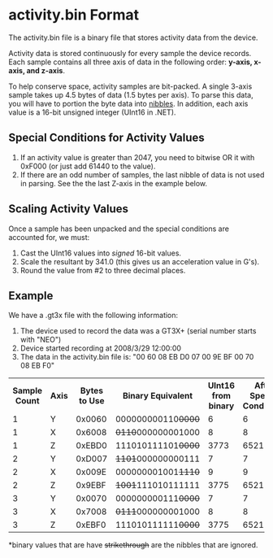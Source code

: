 # activity.bin Format

The activity.bin file is a binary file that stores activity data from the device.

Activity data is stored continuously for every sample the device records.  Each sample contains all three axis of data in the following order: **y-axis, x-axis, and z-axis**. 

To help conserve space, activity samples are bit-packed. A single 3-axis sample takes up 4.5 bytes of data (1.5 bytes per axis). To parse this data, you will have to portion the byte data into [nibbles](http://en.wikipedia.org/wiki/Nibble "Nibble"). In addition, each axis value is a 16-bit unsigned integer (UInt16 in .NET).

## Special Conditions for Activity Values ##
1. If an activity value is greater than 2047, you need to bitwise OR it with 0xF000 (or just add 61440 to the value).
2. If there are an odd number of samples, the last nibble of data is not used in parsing. See the the last Z-axis in the example below.

## Scaling Activity Values ##
Once a sample has been unpacked and the special conditions are accounted for, we must:

1. Cast the UInt16 values into *signed* 16-bit values. 
2. Scale the resultant by 341.0 (this gives us an acceleration value in G's).
3. Round the value from #2 to three decimal places.

## Example ##

We have a .gt3x file with the following information:

1. The device used to record the data was a GT3X+ (serial number starts with "NEO")
2. Device started recording at 2008/3/29 12:00:00
3. The data in the activity.bin file is: "00 60 08 EB D0 07 00 9E BF 00 70 08 EB F0"

<table>
  <tr>
	<th>Sample Count</th>
    <th>Axis</th>
	<th>Bytes to Use</th>
	<th>Binary Equivalent</th>
	<th>UInt16 from binary</th>
	<th>After Special Conditions</th>
	<th>Cast to Int16</th>
	<th>Scaling</th>
	<th>Rounding</th>
  </tr>
  <tr>
	<td>1</td>
    <td>Y</td>
	<td>0x0060</td>
    <td>000000000110<s>0000</s></td>
	<td>6</td>
	<td>6</td>
    <td>6</td>
    <td>0.0175953</td>
	<td>0.018</td>
  </tr>
  <tr>
	<td>1</td>
    <td>X</td>
	<td>0x6008</td>
    <td><s>0110</s>000000001000</td>
	<td>8</td>
	<td>8</td>
    <td>8</td>
    <td>0.023460</td>
    <td>0.023</td>
  </tr>
  <tr>
	<td>1</td>
    <td>Z</td>
	<td>0xEBD0</td>
    <td>111010111101<s>0000</s></td>
	<td>3773</td>
	<td>65213</td>
    <td>-323</td>
    <td>-0.947214</td>
    <td>-0.947</td>
  </tr>
  <tr>
	<td>2</td>
    <td>Y</td>
	<td>0xD007</td>
    <td><s>1101</s>000000000111</td>
	<td>7</td>
	<td>7</td>
    <td>7</td>
    <td>0.0205278</td>
    <td>0.021</td>
  </tr>
  <tr>
	<td>2</td>
    <td>X</td>
	<td>0x009E</td>
    <td>000000001001<s>1110</s></td>
	<td>9</td>
	<td>9</td>
    <td>9</td>
    <td>0.0263929</td>
    <td>0.026</td>
  </tr>
  <tr>
	<td>2</td>
    <td>Z</td>
	<td>0x9EBF</td>
    <td><s>1001</s>111010111111</td>
	<td>3775</td>
	<td>65215</td>
    <td>-321</td>
    <td>-0.941348</td>
    <td>-0.941</td>
  </tr>
  <tr>
	<td>3</td>
    <td>Y</td>
	<td>0x0070</td>
    <td>000000000111<s>0000</s></td>
	<td>7</td>
	<td>7</td>
    <td>7</td>
    <td>0.0205278</td>
    <td>0.021</td>
  </tr>
  <tr>
	<td>3</td>
    <td>X</td>
	<td>0x7008</td>
    <td><s>0111</s>000000001000</td>
	<td>8</td>
	<td>8</td>
    <td>8</td>
    <td>0.023460</td>
    <td>0.023</td>
  </tr>
  <tr>
	<td>3</td>
    <td>Z</td>
	<td>0xEBF0</td>
    <td>111010111111<s>0000</s></td>
	<td>3775</td>
	<td>65215</td>
    <td>-321</td>
    <td>-0.941348</td>
    <td>-0.941</td>
  </tr>
</table>

*binary values that are have <s>strikethrough</s> are the nibbles that are ignored.